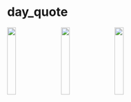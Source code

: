 # day_quote

<img src="first_gif_day_quote.gif" width="20%" height="20%" style="margin-right: 20px;">
<img src="second_gif_day_quote.gif" width="20%" height="20%" style="margin-right: 20px;">
<img src="third_gif_day_quote.gif" width="20%" height="20%">
